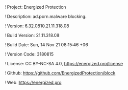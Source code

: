 ! Project: Energized Protection

! Description: ad.porn.malware blocking.

! Version: 6.32.0810.21.11.318.08

! Build Version: 21.11.318.08

! Build Date: Sun, 14 Nov 21 08:15:46 +06

! Version Code: 3180815

! License: CC BY-NC-SA 4.0, https://energized.pro/license

! Github: https://github.com/EnergizedProtection/block

! Web: https://energized.pro
